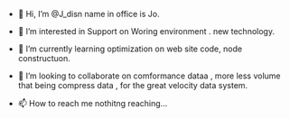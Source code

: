 - 👋 Hi, I’m @J_disn
     name in office is Jo.
    
- 👀 I’m interested in  Support on Woring environment . new technology.


- 🌱 I’m currently learning optimization on web site code, node constructuon.


- 💞️ I’m looking to collaborate on comformance dataa , more less volume that being compress data , for the great velocity data
  system.
  
- 📫 How to reach me nothitng reaching...

<!---
ddim0925/ddim0925 is a ✨ special ✨ repository because its `README.md` (this file) appears on your GitHub profile.
You can click the Preview link to take a look at your changes.
--->

